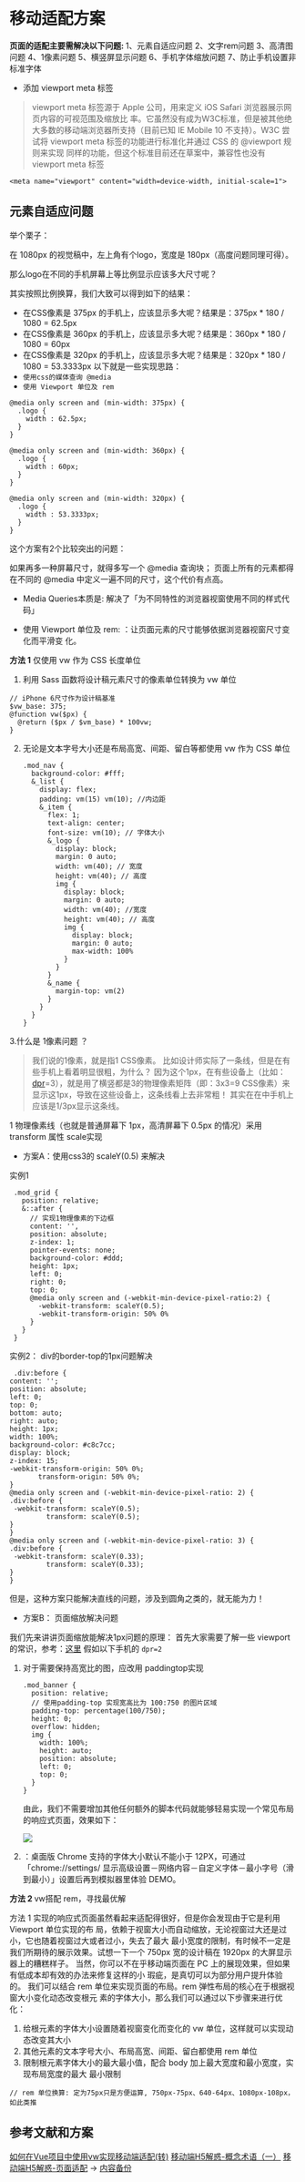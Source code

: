# 移动适配方案
<b>页面的适配主要需解决以下问题: </b>
1、元素自适应问题
2、文字rem问题
3、高清图问题
4、1像素问题
5、横竖屏显示问题
6、手机字体缩放问题
7、防止手机设置非标准字体

- 添加 viewport meta 标签
> viewport meta 标签源于 Apple 公司，用来定义 iOS Safari 浏览器展示网页内容的可视范围及缩放比
率。它虽然没有成为W3C标准，但是被其他绝大多数的移动端浏览器所支持（目前已知 IE Mobile 10
不支持）。W3C 尝试将 viewport meta 标签的功能进行标准化并通过 CSS 的 @viewport 规则来实现
同样的功能，但这个标准目前还在草案中，兼容性也没有 viewport meta 标签
```
<meta name="viewport" content="width=device-width, initial-scale=1">
```
## 元素自适应问题

举个栗子：

在 1080px 的视觉稿中，左上角有个logo，宽度是 180px（高度问题同理可得）。

那么logo在不同的手机屏幕上等比例显示应该多大尺寸呢？

其实按照比例换算，我们大致可以得到如下的结果：

- 在CSS像素是 375px 的手机上，应该显示多大呢？结果是：375px * 180 / 1080 = 62.5px
- 在CSS像素是 360px 的手机上，应该显示多大呢？结果是：360px * 180 / 1080 = 60px
- 在CSS像素是 320px 的手机上，应该显示多大呢？结果是：320px * 180 / 1080 = 53.3333px
以下就是一些实现思路：
- `使用css的媒体查询 @media` 
- `使用 Viewport 单位及 rem`
```
@media only screen and (min-width: 375px) {
  .logo {
    width : 62.5px;
  }
}

@media only screen and (min-width: 360px) {
  .logo {
    width : 60px;
  }
}

@media only screen and (min-width: 320px) {
  .logo {
    width : 53.3333px;
  }
}

```
这个方案有2个比较突出的问题：

如果再多一种屏幕尺寸，就得多写一个 @media 查询块；
页面上所有的元素都得在不同的 @media 中定义一遍不同的尺寸，这个代价有点高。


- Media Queries本质是: 解决了「为不同特性的浏览器视窗使用不同的样式代码」

- 使用 Viewport 单位及 rem: ：让页面元素的尺寸能够依据浏览器视窗尺寸变化而平滑变
化。

<b>方法 1</b> <a>仅使用 vw 作为 CSS 长度单位</a>

1. 利用 Sass 函数将设计稿元素尺寸的像素单位转换为 vw 单位
```
// iPhone 6尺寸作为设计稿基准
$vw_base: 375;
@function vw($px) {
  @return ($px / $vm_base) * 100vw;
}
```
2. 无论是文本字号大小还是布局高宽、间距、留白等都使用 vw 作为 CSS 单位
   ```
   .mod_nav {
     background-color: #fff;
     &_list {
       display: flex;
       padding: vm(15) vm(10); //内边距
       &_item {
         flex: 1;
         text-align: center;
         font-size: vm(10); // 字体大小
         &_logo {
           display: block;
           margin: 0 auto;
           width: vm(40); // 宽度
           height: vm(40); // 高度
           img {
             display: block;
             margin: 0 auto;
             width: vm(40); //宽度
             height: vm(40); // 高度
             img {
               display: block;
               margin: 0 auto;
               max-width: 100%
             }
           }
         }
         &_name {
           margin-top: vm(2)
         }
       }
     }
   }
   ```
   
3.什么是 1像素问题 ？
> 我们说的1像素，就是指1 CSS像素。
比如设计师实际了一条线，但是在有些手机上看着明显很粗，为什么？
因为这个1px，在有些设备上（比如：[dpr]()=3），就是用了横竖都是3的物理像素矩阵（即：3x3=9 CSS像素）来显示这1px，导致在这些设备上，这条线看上去非常粗！
其实在在中手机上应该是1/3px显示这条线。

 1 物理像素线（也就是普通屏幕下 1px，高清屏幕下 0.5px 的情况）采用transform 属性 scale实现
 - 方案A：使用css3的 scaleY(0.5) 来解决

  实例1
   ```
    .mod_grid {
      position: relative;
      &::after {
        // 实现1物理像素的下边框
        content: '',
        position: absolute;
        z-index: 1;
        pointer-events: none;
        background-color: #ddd;
        height: 1px;
        left: 0;
        right: 0;
        top: 0;
        @media only screen and (-webkit-min-device-pixel-ratio:2) {
          -webkit-transform: scaleY(0.5);
          -webkit-transform-origin: 50% 0%  
        }
      }
    }
   ```
   实例2： div的border-top的1px问题解决
   ```
    .div:before {
  content: '';
  position: absolute;
  left: 0;
  top: 0;
  bottom: auto;
  right: auto;
  height: 1px;
  width: 100%;
  background-color: #c8c7cc;
  display: block;
  z-index: 15;
  -webkit-transform-origin: 50% 0%;
          transform-origin: 50% 0%;
}
@media only screen and (-webkit-min-device-pixel-ratio: 2) {
  .div:before {
    -webkit-transform: scaleY(0.5);
            transform: scaleY(0.5);
  }
}
@media only screen and (-webkit-min-device-pixel-ratio: 3) {
  .div:before {
    -webkit-transform: scaleY(0.33);
            transform: scaleY(0.33);
  }
}
   ```

   但是，这种方案只能解决直线的问题，涉及到圆角之类的，就无能为力！

   - 方案B： 页面缩放解决问题

 我们先来讲讲页面缩放能解决1px问题的原理：
 首先大家需要了解一些 viewport 的常识，参考：[这里](https://www.cnblogs.com/2050/p/3877280.html)
 假如以下手机的 `dpr=2`


1. 对于需要保持高宽比的图，应改用 paddingtop实现
   ```
   .mod_banner {
     position: relative;
     // 使用padding-top 实现宽高比为 100:750 的图片区域
     padding-top: percentage(100/750);
     height: 0;
     overflow: hidden; 
     img {
       width: 100%;
       height: auto;
       position: absolute;
       left: 0;
       top: 0;
     }
   }
   ```
   由此，我们不需要增加其他任何额外的脚本代码就能够轻易实现一个常见布局的响应式页面，效果如下：

   ![](https://user-images.githubusercontent.com/21971405/63002297-2e2d1380-bea8-11e9-97c6-77c63429225e.png)

2. ：桌面版 Chrome 支持的字体大小默认不能小于 12PX，可通过 「chrome://settings/
显示高级设置－网络内容－自定义字体－最小字号（滑到最小）」设置后再到模拟器里体验
DEMO。

<b>方法 2 </b> vw搭配 rem，寻找最优解

方法 1 实现的响应式页面虽然看起来适配得很好，但是你会发现由于它是利用 Viewport 单位实现的布
局，依赖于视窗大小而自动缩放，无论视窗过大还是过小，它也随着视窗过大或者过小，失去了最大
最小宽度的限制，有时候不一定是我们所期待的展示效果。试想一下一个 750px 宽的设计稿在 1920px
的大屏显示器上的糟糕样子。
当然，你可以不在乎移动端页面在 PC 上的展现效果，但如果有低成本却有效的办法来修复这样的小
瑕疵，是真切可以为部分用户提升体验的。
我们可以结合 rem 单位来实现页面的布局。rem 弹性布局的核心在于根据视窗大小变化动态改变根元
素的字体大小，那么我们可以通过以下步骤来进行优化：

1. 给根元素的字体大小设置随着视窗变化而变化的 vw 单位，这样就可以实现动态改变其大小
2. 其他元素的文本字号大小、布局高宽、间距、留白都使用 rem 单位
3. 限制根元素字体大小的最大最小值，配合 body 加上最大宽度和最小宽度，实现布局宽度的最大
最小限制

```
// rem 单位换算: 定为75px只是方便运算, 750px-75px、640-64px、1080px-108px，如此类推
```

## 参考文献和方案
[如何在Vue项目中使用vw实现移动端适配(转)](https://www.jianshu.com/p/1f1b23f8348f)
[移动端H5解惑-概念术语（一）](https://github.com/sunmaobin/sunmaobin.github.io/issues/27)
[移动端H5解惑-页面适配](https://juejin.im/post/5b6503dee51d45191e0d30d2) -> [内容备份](https://github.com/sunmaobin/sunmaobin.github.io/issues/28)
